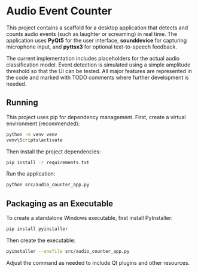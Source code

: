 # Audio Event Counter

This project contains a scaffold for a desktop application that detects and counts audio events (such as laughter or screaming) in real time. The application uses **PyQt5** for the user interface, **sounddevice** for capturing microphone input, and **pyttsx3** for optional text-to-speech feedback.

The current implementation includes placeholders for the actual audio classification model. Event detection is simulated using a simple amplitude threshold so that the UI can be tested. All major features are represented in the code and marked with TODO comments where further development is needed.

## Running
This project uses pip for dependency management. First, create a virtual environment (recommended):

```bash
python -m venv venv
venv\Scripts\activate
```

Then install the project dependencies:

```bash
pip install -r requirements.txt
```

Run the application:

```bash
python src/audio_counter_app.py
```

## Packaging as an Executable
To create a standalone Windows executable, first install PyInstaller:

```bash
pip install pyinstaller
```

Then create the executable:

```bash
pyinstaller --onefile src/audio_counter_app.py
```

Adjust the command as needed to include Qt plugins and other resources.
